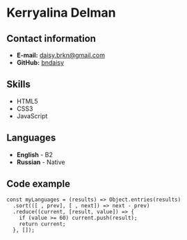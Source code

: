 # Kerryalina Delman

## Contact information
* **E-mail:** [daisy.brkn@gmail.com](http://mailto:daisy.brkn@gmail.com)
* **GitHub:** [bndaisy](https://github.com/bndaisy)

## Skills
* HTML5
* CSS3
* JavaScript

## Languages
* **English** - B2
* **Russian** - Native

## Code example
```
const myLanguages = (results) => Object.entries(results)
  .sort(([ , prev], [ , next]) => next - prev)
  .reduce((current, [result, value]) => {
    if (value >= 60) current.push(result);
    return current;
  }, []);
```